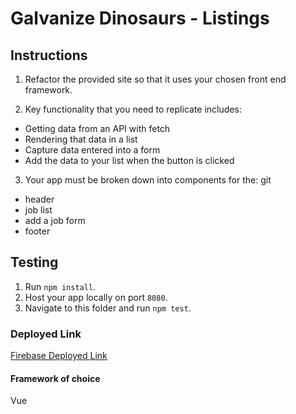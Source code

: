 # Galvanize Dinosaurs - Listings

## Instructions

1. Refactor the provided site so that it uses your chosen front end framework.

1. Key functionality that you need to replicate includes:

* Getting data from an API with fetch
* Rendering that data in a list
* Capture data entered into a form
* Add the data to your list when the button is clicked

3. Your app must be broken down into components for the:
git 
* header
* job list
* add a job form
* footer

## Testing

1. Run `npm install`.
2. Host your app locally on port `8080`.
3. Navigate to this folder and run `npm test`.

### Deployed Link

[Firebase Deployed Link](https://galvanize-dinos-1.firebaseapp.com/)

#### Framework of choice

Vue
